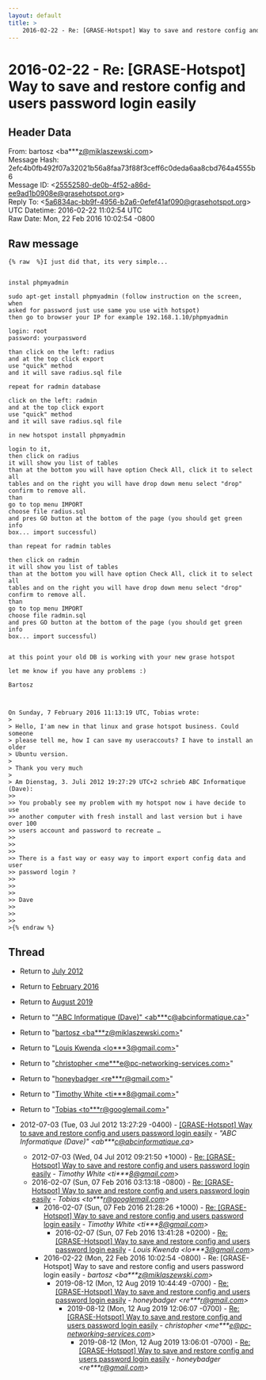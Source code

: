 ```yaml
---
layout: default
title: >
    2016-02-22 - Re: [GRASE-Hotspot] Way to save and restore config and users password login easily
---
```


# 2016-02-22 - Re: [GRASE-Hotspot] Way to save and restore config and users password login easily

## Header Data

From: bartosz \<ba***z@miklaszewski.com\><br>
Message Hash: 2efc4b0fb492f07a32021b56a8faa73f88f3ceff6c0deda6aa8cbd764a4555b6<br>
Message ID: \<25552580-de0b-4f52-a86d-ee9ad1b0908e@grasehotspot.org\><br>
Reply To: \<5a6834ac-bb9f-4956-b2a6-0efef41af090@grasehotspot.org\><br>
UTC Datetime: 2016-02-22 11:02:54 UTC<br>
Raw Date: Mon, 22 Feb 2016 10:02:54 -0800<br>

## Raw message

```
{% raw  %}I just did that, its very simple...


instal phpmyadmin

sudo apt-get install phpmyadmin (follow instruction on the screen, when 
asked for password just use same you use with hotspot)
then go to browser your IP for example 192.168.1.10/phpmyadmin

login: root
password: yourpassword

than click on the left: radius
and at the top click export
use "quick" method
and it will save radius.sql file

repeat for radmin database

click on the left: radmin
and at the top click export
use "quick" method
and it will save radius.sql file

in new hotspot install phpmyadmin

login to it,
then click on radius
it will show you list of tables
than at the bottom you will have option Check All, click it to select all 
tables and on the right you will have drop down menu select "drop"
confirm to remove all.
than
go to top menu IMPORT
choose file radius.sql
and pres GO button at the bottom of the page (you should get green info 
box... import successful)

than repeat for radmin tables

then click on radmin
it will show you list of tables
than at the bottom you will have option Check All, click it to select all 
tables and on the right you will have drop down menu select "drop"
confirm to remove all.
than
go to top menu IMPORT
choose file radmin.sql
and pres GO button at the bottom of the page (you should get green info 
box... import successful)


at this point your old DB is working with your new grase hotspot

let me know if you have any problems :)

Bartosz



On Sunday, 7 February 2016 11:13:19 UTC, Tobias wrote:
>
> Hello, I'am new in that linux and grase hotspot business. Could someone 
> please tell me, how I can save my useraccouts? I have to install an older 
> Ubuntu version.
>
> Thank you very much
>
> Am Dienstag, 3. Juli 2012 19:27:29 UTC+2 schrieb ABC Informatique (Dave):
>>
>> You probably see my problem with my hotspot now i have decide to use 
>> another computer with fresh install and last version but i have over 100 
>> users account and password to recreate …
>>
>>  
>>
>> There is a fast way or easy way to import export config data and user 
>> password login ?
>>
>>  
>>
>> Dave
>>
>>  
>>
>{% endraw %}
```

## Thread

+ Return to [July 2012](/archive/2012/07)
+ Return to [February 2016](/archive/2016/02)
+ Return to [August 2019](/archive/2019/08)

+ Return to "["ABC Informatique (Dave)" <ab***c<span>@</span>abcinformatique.ca>](/authors/ab___c_at_abcinformatique_ca)"
+ Return to "[bartosz <ba***z<span>@</span>miklaszewski.com>](/authors/ba___z_at_miklaszewski_com)"
+ Return to "[Louis Kwenda <lo***3<span>@</span>gmail.com>](/authors/lo___3_at_gmail_com)"
+ Return to "[christopher <me***e<span>@</span>pc-networking-services.com>](/authors/me___e_at_pcnetworkingservices_com)"
+ Return to "[honeybadger <re***r<span>@</span>gmail.com>](/authors/re___r_at_gmail_com)"
+ Return to "[Timothy White <ti***8<span>@</span>gmail.com>](/authors/ti___8_at_gmail_com)"
+ Return to "[Tobias <to***r<span>@</span>googlemail.com>](/authors/to___r_at_googlemail_com)"

+ 2012-07-03 (Tue, 03 Jul 2012 13:27:29 -0400) - [[GRASE-Hotspot] Way to save and restore config and users password	login easily](/archive/2012/07/0b629b7d327f546de8480b0e6a00854c3fe936d1fa2fa0c4f9a4dcb0b5c2d794) - _"ABC Informatique (Dave)" \<ab***c@abcinformatique.ca\>_
  + 2012-07-03 (Wed, 04 Jul 2012 09:21:50 +1000) - [Re: [GRASE-Hotspot] Way to save and restore config and users password login easily](/archive/2012/07/02bdccaf5b2320533a5b1ed9036688c8cd05dfa44ba70926a694bbf2ec8e66f1) - _Timothy White \<ti***8@gmail.com\>_
  + 2016-02-07 (Sun, 07 Feb 2016 03:13:18 -0800) - [Re: [GRASE-Hotspot] Way to save and restore config and users password login easily](/archive/2016/02/085e2853757e7a3bb2c58bfdf4f6769bc3627260d7029b403058cdc54c80c316) - _Tobias \<to***r@googlemail.com\>_
    + 2016-02-07 (Sun, 07 Feb 2016 21:28:26 +1000) - [Re: [GRASE-Hotspot] Way to save and restore config and users password login easily](/archive/2016/02/060a9aa9f5082744de30eb8c4dc076b2ee99e3fb63f0657398b922a606bebe64) - _Timothy White \<ti***8@gmail.com\>_
      + 2016-02-07 (Sun, 07 Feb 2016 13:41:28 +0200) - [Re: [GRASE-Hotspot] Way to save and restore config and users password login easily](/archive/2016/02/b9c23ca824b19abd7cd347fc43f611be55244fff9b4342b5c0e6fa40cd5eb427) - _Louis Kwenda \<lo***3@gmail.com\>_
    + 2016-02-22 (Mon, 22 Feb 2016 10:02:54 -0800) - Re: [GRASE-Hotspot] Way to save and restore config and users password login easily - _bartosz \<ba***z@miklaszewski.com\>_
      + 2019-08-12 (Mon, 12 Aug 2019 10:44:49 -0700) - [Re: [GRASE-Hotspot] Way to save and restore config and users password login easily](/archive/2019/08/7668c034601f878039a0fe14bf788598d0bd6b36282c47633c4572f1d9aa04c8) - _honeybadger \<re***r@gmail.com\>_
        + 2019-08-12 (Mon, 12 Aug 2019 12:06:07 -0700) - [Re: [GRASE-Hotspot] Way to save and restore config and users password login easily](/archive/2019/08/17e7bd750f14f5d3077884c2283a4c1a42146d25ef4c3ecae9638a8179fcaed9) - _christopher \<me***e@pc-networking-services.com\>_
          + 2019-08-12 (Mon, 12 Aug 2019 13:06:01 -0700) - [Re: [GRASE-Hotspot] Way to save and restore config and users password login easily](/archive/2019/08/66653cc7b371d044a46d9e7b57bacbdd8f49dc16e4186df81f62e864a089eaf3) - _honeybadger \<re***r@gmail.com\>_

